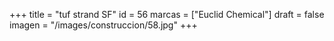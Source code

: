+++
title = "tuf strand SF"
id = 56
marcas = ["Euclid Chemical"]
draft = false
imagen = "/images/construccion/58.jpg"
+++

<!--more-->